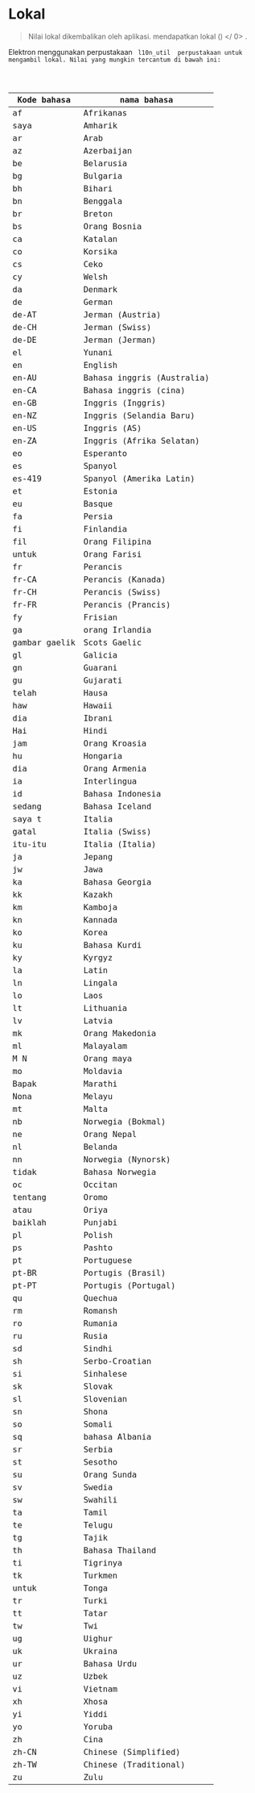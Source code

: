 # Lokal

> Nilai lokal dikembalikan oleh  aplikasi. mendapatkan lokal () </ 0> .</p>
</blockquote>

<p>Elektron menggunakan perpustakaan <code> l10n_util </ 0> perpustakaan untuk mengambil lokal. Nilai yang mungkin tercantum di bawah ini:</p>

<table>
<thead>
<tr>
  <th>Kode bahasa</th>
  <th>nama bahasa</th>
</tr>
</thead>
<tbody>
<tr>
  <td>af</td>
  <td>Afrikanas</td>
</tr>
<tr>
  <td>saya</td>
  <td>Amharik</td>
</tr>
<tr>
  <td>ar</td>
  <td>Arab</td>
</tr>
<tr>
  <td>az</td>
  <td>Azerbaijan</td>
</tr>
<tr>
  <td>be</td>
  <td>Belarusia</td>
</tr>
<tr>
  <td>bg</td>
  <td>Bulgaria</td>
</tr>
<tr>
  <td>bh</td>
  <td>Bihari</td>
</tr>
<tr>
  <td>bn</td>
  <td>Benggala</td>
</tr>
<tr>
  <td>br</td>
  <td>Breton</td>
</tr>
<tr>
  <td>bs</td>
  <td>Orang Bosnia</td>
</tr>
<tr>
  <td>ca</td>
  <td>Katalan</td>
</tr>
<tr>
  <td>co</td>
  <td>Korsika</td>
</tr>
<tr>
  <td>cs</td>
  <td>Ceko</td>
</tr>
<tr>
  <td>cy</td>
  <td>Welsh</td>
</tr>
<tr>
  <td>da</td>
  <td>Denmark</td>
</tr>
<tr>
  <td>de</td>
  <td>German</td>
</tr>
<tr>
  <td>de-AT</td>
  <td>Jerman (Austria)</td>
</tr>
<tr>
  <td>de-CH</td>
  <td>Jerman (Swiss)</td>
</tr>
<tr>
  <td>de-DE</td>
  <td>Jerman (Jerman)</td>
</tr>
<tr>
  <td>el</td>
  <td>Yunani</td>
</tr>
<tr>
  <td>en</td>
  <td>English</td>
</tr>
<tr>
  <td>en-AU</td>
  <td>Bahasa inggris (Australia)</td>
</tr>
<tr>
  <td>en-CA</td>
  <td>Bahasa inggris (cina)</td>
</tr>
<tr>
  <td>en-GB</td>
  <td>Inggris (Inggris)</td>
</tr>
<tr>
  <td>en-NZ</td>
  <td>Inggris (Selandia Baru)</td>
</tr>
<tr>
  <td>en-US</td>
  <td>Inggris (AS)</td>
</tr>
<tr>
  <td>en-ZA</td>
  <td>Inggris (Afrika Selatan)</td>
</tr>
<tr>
  <td>eo</td>
  <td>Esperanto</td>
</tr>
<tr>
  <td>es</td>
  <td>Spanyol</td>
</tr>
<tr>
  <td>es-419</td>
  <td>Spanyol (Amerika Latin)</td>
</tr>
<tr>
  <td>et</td>
  <td>Estonia</td>
</tr>
<tr>
  <td>eu</td>
  <td>Basque</td>
</tr>
<tr>
  <td>fa</td>
  <td>Persia</td>
</tr>
<tr>
  <td>fi</td>
  <td>Finlandia</td>
</tr>
<tr>
  <td>fil</td>
  <td>Orang Filipina</td>
</tr>
<tr>
  <td>untuk</td>
  <td>Orang Farisi</td>
</tr>
<tr>
  <td>fr</td>
  <td>Perancis</td>
</tr>
<tr>
  <td>fr-CA</td>
  <td>Perancis (Kanada)</td>
</tr>
<tr>
  <td>fr-CH</td>
  <td>Perancis (Swiss)</td>
</tr>
<tr>
  <td>fr-FR</td>
  <td>Perancis (Prancis)</td>
</tr>
<tr>
  <td>fy</td>
  <td>Frisian</td>
</tr>
<tr>
  <td>ga</td>
  <td>orang Irlandia</td>
</tr>
<tr>
  <td>gambar gaelik</td>
  <td>Scots Gaelic</td>
</tr>
<tr>
  <td>gl</td>
  <td>Galicia</td>
</tr>
<tr>
  <td>gn</td>
  <td>Guarani</td>
</tr>
<tr>
  <td>gu</td>
  <td>Gujarati</td>
</tr>
<tr>
  <td>telah</td>
  <td>Hausa</td>
</tr>
<tr>
  <td>haw</td>
  <td>Hawaii</td>
</tr>
<tr>
  <td>dia</td>
  <td>Ibrani</td>
</tr>
<tr>
  <td>Hai</td>
  <td>Hindi</td>
</tr>
<tr>
  <td>jam</td>
  <td>Orang Kroasia</td>
</tr>
<tr>
  <td>hu</td>
  <td>Hongaria</td>
</tr>
<tr>
  <td>dia</td>
  <td>Orang Armenia</td>
</tr>
<tr>
  <td>ia</td>
  <td>Interlingua</td>
</tr>
<tr>
  <td>id</td>
  <td>Bahasa Indonesia</td>
</tr>
<tr>
  <td>sedang</td>
  <td>Bahasa Iceland</td>
</tr>
<tr>
  <td>saya t</td>
  <td>Italia</td>
</tr>
<tr>
  <td>gatal</td>
  <td>Italia (Swiss)</td>
</tr>
<tr>
  <td>itu-itu</td>
  <td>Italia (Italia)</td>
</tr>
<tr>
  <td>ja</td>
  <td>Jepang</td>
</tr>
<tr>
  <td>jw</td>
  <td>Jawa</td>
</tr>
<tr>
  <td>ka</td>
  <td>Bahasa Georgia</td>
</tr>
<tr>
  <td>kk</td>
  <td>Kazakh</td>
</tr>
<tr>
  <td>km</td>
  <td>Kamboja</td>
</tr>
<tr>
  <td>kn</td>
  <td>Kannada</td>
</tr>
<tr>
  <td>ko</td>
  <td>Korea</td>
</tr>
<tr>
  <td>ku</td>
  <td>Bahasa Kurdi</td>
</tr>
<tr>
  <td>ky</td>
  <td>Kyrgyz</td>
</tr>
<tr>
  <td>la</td>
  <td>Latin</td>
</tr>
<tr>
  <td>ln</td>
  <td>Lingala</td>
</tr>
<tr>
  <td>lo</td>
  <td>Laos</td>
</tr>
<tr>
  <td>lt</td>
  <td>Lithuania</td>
</tr>
<tr>
  <td>lv</td>
  <td>Latvia</td>
</tr>
<tr>
  <td>mk</td>
  <td>Orang Makedonia</td>
</tr>
<tr>
  <td>ml</td>
  <td>Malayalam</td>
</tr>
<tr>
  <td>M N</td>
  <td>Orang maya</td>
</tr>
<tr>
  <td>mo</td>
  <td>Moldavia</td>
</tr>
<tr>
  <td>Bapak</td>
  <td>Marathi</td>
</tr>
<tr>
  <td>Nona</td>
  <td>Melayu</td>
</tr>
<tr>
  <td>mt</td>
  <td>Malta</td>
</tr>
<tr>
  <td>nb</td>
  <td>Norwegia (Bokmal)</td>
</tr>
<tr>
  <td>ne</td>
  <td>Orang Nepal</td>
</tr>
<tr>
  <td>nl</td>
  <td>Belanda</td>
</tr>
<tr>
  <td>nn</td>
  <td>Norwegia (Nynorsk)</td>
</tr>
<tr>
  <td>tidak</td>
  <td>Bahasa Norwegia</td>
</tr>
<tr>
  <td>oc</td>
  <td>Occitan</td>
</tr>
<tr>
  <td>tentang</td>
  <td>Oromo</td>
</tr>
<tr>
  <td>atau</td>
  <td>Oriya</td>
</tr>
<tr>
  <td>baiklah</td>
  <td>Punjabi</td>
</tr>
<tr>
  <td>pl</td>
  <td>Polish</td>
</tr>
<tr>
  <td>ps</td>
  <td>Pashto</td>
</tr>
<tr>
  <td>pt</td>
  <td>Portuguese</td>
</tr>
<tr>
  <td>pt-BR</td>
  <td>Portugis (Brasil)</td>
</tr>
<tr>
  <td>pt-PT</td>
  <td>Portugis (Portugal)</td>
</tr>
<tr>
  <td>qu</td>
  <td>Quechua</td>
</tr>
<tr>
  <td>rm</td>
  <td>Romansh</td>
</tr>
<tr>
  <td>ro</td>
  <td>Rumania</td>
</tr>
<tr>
  <td>ru</td>
  <td>Rusia</td>
</tr>
<tr>
  <td>sd</td>
  <td>Sindhi</td>
</tr>
<tr>
  <td>sh</td>
  <td>Serbo-Croatian</td>
</tr>
<tr>
  <td>si</td>
  <td>Sinhalese</td>
</tr>
<tr>
  <td>sk</td>
  <td>Slovak</td>
</tr>
<tr>
  <td>sl</td>
  <td>Slovenian</td>
</tr>
<tr>
  <td>sn</td>
  <td>Shona</td>
</tr>
<tr>
  <td>so</td>
  <td>Somali</td>
</tr>
<tr>
  <td>sq</td>
  <td>bahasa Albania</td>
</tr>
<tr>
  <td>sr</td>
  <td>Serbia</td>
</tr>
<tr>
  <td>st</td>
  <td>Sesotho</td>
</tr>
<tr>
  <td>su</td>
  <td>Orang Sunda</td>
</tr>
<tr>
  <td>sv</td>
  <td>Swedia</td>
</tr>
<tr>
  <td>sw</td>
  <td>Swahili</td>
</tr>
<tr>
  <td>ta</td>
  <td>Tamil</td>
</tr>
<tr>
  <td>te</td>
  <td>Telugu</td>
</tr>
<tr>
  <td>tg</td>
  <td>Tajik</td>
</tr>
<tr>
  <td>th</td>
  <td>Bahasa Thailand</td>
</tr>
<tr>
  <td>ti</td>
  <td>Tigrinya</td>
</tr>
<tr>
  <td>tk</td>
  <td>Turkmen</td>
</tr>
<tr>
  <td>untuk</td>
  <td>Tonga</td>
</tr>
<tr>
  <td>tr</td>
  <td>Turki</td>
</tr>
<tr>
  <td>tt</td>
  <td>Tatar</td>
</tr>
<tr>
  <td>tw</td>
  <td>Twi</td>
</tr>
<tr>
  <td>ug</td>
  <td>Uighur</td>
</tr>
<tr>
  <td>uk</td>
  <td>Ukraina</td>
</tr>
<tr>
  <td>ur</td>
  <td>Bahasa Urdu</td>
</tr>
<tr>
  <td>uz</td>
  <td>Uzbek</td>
</tr>
<tr>
  <td>vi</td>
  <td>Vietnam</td>
</tr>
<tr>
  <td>xh</td>
  <td>Xhosa</td>
</tr>
<tr>
  <td>yi</td>
  <td>Yiddi</td>
</tr>
<tr>
  <td>yo</td>
  <td>Yoruba</td>
</tr>
<tr>
  <td>zh</td>
  <td>Cina</td>
</tr>
<tr>
  <td>zh-CN</td>
  <td>Chinese (Simplified)</td>
</tr>
<tr>
  <td>zh-TW</td>
  <td>Chinese (Traditional)</td>
</tr>
<tr>
  <td>zu</td>
  <td>Zulu</td>
</tr>
</tbody>
</table>